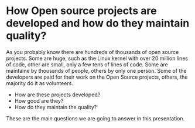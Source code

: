 # How Open source projects are developed and how do they maintain quality?

As you probably know there are hundreds of thousands of open source projects. Some are huge, such as the Linux kernel
with over 20 million lines of code, other are small, only a few tens of lines of code. Some are maintaine by thousands
of people, others by only one person. Some of the developers are paid for their work on the Open Source projects,
others, the majority do it as volunteers.

* How are these projects developed?
* How good are they?
* How do they maintain the quality?

These are the main questions we are going to answer in this presentation.

